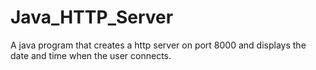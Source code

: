# Java_HTTP_Server
A java program that creates a http server on port 8000 and displays the date and time when the user connects.
